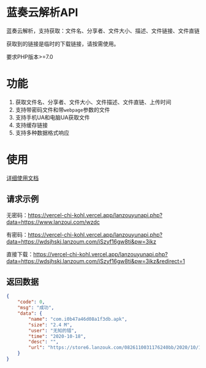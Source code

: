 # 蓝奏云解析API
蓝奏云解析，支持获取：文件名、分享者、文件大小、描述、文件链接、文件直链

获取到的链接是临时的下载链接，请按需使用。

要求PHP版本>=7.0

# 功能
1. 获取文件名、分享者、文件大小、文件描述、文件直链、上传时间
2. 支持带密码文件和带`webpage`参数的文件
3. 支持手机UA和电脑UA获取文件
4. 支持缓存链接
5. 支持多种数据格式响应

# 使用

[详细使用文档](Documentation.md)

## 请求示例

无密码：https://vercel-chi-kohl.vercel.app/lanzouyunapi.php?data=https://www.lanzoui.com/wzdc

有密码：https://vercel-chi-kohl.vercel.app/lanzouyunapi.php?data=https://wdsjhskj.lanzoum.com/iSzyf16gw8ti&pw=3ikz

直接下载：https://vercel-chi-kohl.vercel.app/lanzouyunapi.php?data=https://wdsjhskj.lanzoum.com/iSzyf16gw8ti&pw=3ikz&redirect=1

## 返回数据
```json
{
    "code": 0,
    "msg": "成功",
    "data": {
        "name": "com.i0b47a46d08a1f3db.apk",
        "size": "2.4 M",
        "user": "无知的错",
        "time": "2020-10-18",
        "desc": "",
        "url": "https://store6.lanzouk.com/0826110031176240bb/2020/10/18/954f63d15176aba369a518d38eeb2a0f.apk?st=h2A7E-4A1OwWCkkDRNZT3A&e=1693023087&b=AjMNYgBtUHtUaFUzVmQAMARmWWRRZAAwAjUBPFFuVjUIaw5oCTpTMlJlBX0LOgRwVGo_c&fi=31176240&pid=44-200-205-205&up=2&mp=0&co=0"
    }
}
```
